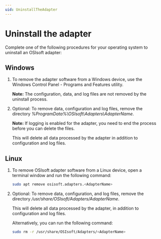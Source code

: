 ```yaml
---
uid: UninstallTheAdapter
---
```


# Uninstall the adapter

Complete one of the following procedures for your operating system to uninstall an OSIsoft adapter:

## Windows

1. To remove the adapter software from a Windows device, use the Windows Control Panel - Programs and Features utility.

    **Note:** The configuration, data, and log files are not removed by the uninstall process.

2. Optional: To remove data, configuration and log files, remove the directory _%ProgramData%\OSIsoft\Adapters\AdapterName_.

   **Note:** If logging is enabled for the adapter, you need to end the process before you can delete the files.

    This will delete all data processed by the adapter in addition to configuration and log files.


## Linux

1. To remove OSIsoft adapter software from a Linux device, open a terminal window and run the following command:

    ```bash
    sudo apt remove osisoft.adapters.<AdapterName>
    ```

2. Optional: To remove data, configuration, and log files, remove the directory _/usr/share/OSIsoft/Adapters/AdapterName_.

    This will delete all data processed  by the adapter, in addition to configuration and log files.

    Alternatively, you can run the following command:

    ```bash
    sudo rm -r /usr/share/OSIsoft/Adapters/<AdapterName>
    ```
